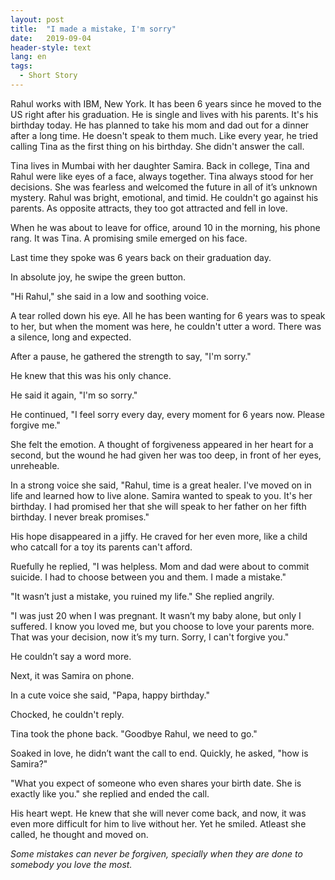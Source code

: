 ```yaml
---
layout: post
title:  "I made a mistake, I'm sorry"
date:   2019-09-04
header-style: text
lang: en
tags:
  - Short Story
---
```

Rahul works with IBM, New York. It has been 6 years since he moved to the US right after his graduation. He is single and lives with his parents. It's his birthday today. He has planned to take his mom and dad out for a dinner after a long time. He doesn't speak to them much. Like every year, he tried calling Tina as the first thing on his birthday. She didn't answer the call. 

Tina lives in Mumbai with her daughter Samira. Back in college, Tina and Rahul were like eyes of a face, always together. Tina  always stood for her decisions. She was fearless and welcomed the future in all of it’s unknown mystery. Rahul was bright, emotional, and timid. He couldn't go against his parents. As opposite attracts, they too got attracted and fell in love.

When he was about to leave for office, around 10 in the morning, his phone rang. It was Tina. A promising smile emerged on his face. 

Last time they spoke was 6 years back on their graduation day. 

In absolute joy, he swipe the green button.

"Hi Rahul," she said in a low and soothing voice.

A tear rolled down his eye. All he has been wanting for 6 years was to speak to her, but when the moment was here, he couldn't utter a word. There was a silence, long and expected.

After a pause, he gathered the strength to say, "I'm sorry."

He knew that this was his only chance.

He said it again, "I'm so sorry."

He continued, "I feel sorry every day, every moment for 6 years now. Please forgive me."

She felt the emotion. A thought of forgiveness appeared in her heart for a second, but the wound he had given her was too deep, in front of her eyes, unreheable.

In a strong voice she said, "Rahul, time is a great healer. I've moved on in life and learned how to live alone. Samira wanted to speak to you. It's her birthday. I had promised her that she will speak to her father on her fifth birthday. I never break promises."

His hope disappeared in a jiffy. He craved for her even more, like a child who catcall for a toy its parents can't afford.

Ruefully he replied, "I was helpless. Mom and dad were about to commit suicide. I had to choose between you and them. I made a mistake."

"It wasn’t just a mistake, you ruined my life." She replied angrily.

"I was just 20 when I was pregnant. It wasn’t my baby alone, but only I suffered. I know you loved me, but you choose to love your parents more. That was your decision, now it’s my turn. Sorry, I can't forgive you."

He couldn’t say a word more.

Next, it was Samira on phone.

In a cute voice she said, "Papa, happy birthday."

Chocked, he couldn't reply.

Tina took the phone back. "Goodbye Rahul, we need to go."

Soaked in love, he didn’t want the call to end. Quickly, he asked, "how is Samira?"

"What you expect of someone who even shares your birth date. She is exactly like you." she replied and ended the call.

His heart wept. He knew that she will never come back, and now, it was even more difficult for him to live without her. Yet he smiled. Atleast she called, he thought and moved on.

*Some mistakes can never be forgiven, specially when they are done to somebody you love the most.*
